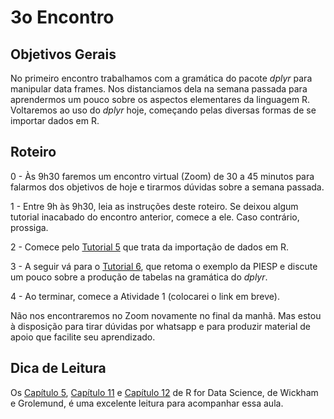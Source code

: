 #  3o Encontro

## Objetivos Gerais

No primeiro encontro trabalhamos com a gramática do pacote _dplyr_ para manipular data frames. Nos distanciamos dela na semana passada para aprendermos um pouco sobre os aspectos elementares da linguagem R. Voltaremos ao uso do _dplyr_ hoje, começando pelas diversas formas de se importar dados em R.

## Roteiro

0 - Às 9h30 faremos um encontro virtual (Zoom) de 30 a 45 minutos para falarmos dos objetivos de hoje e tirarmos dúvidas sobre a semana passada.

1 - Entre 9h às 9h30, leia as instruções deste roteiro. Se deixou algum tutorial inacabado do encontro anterior, comece a ele. Caso contrário, prossiga.

2 - Comece pelo [Tutorial 5](https://github.com/seade-R/programacao-r/blob/master/tutorials/tutorial-05.md) que trata da importação de dados em R.

3 - A seguir vá para o [Tutorial 6](https://github.com/seade-R/programacao-r/blob/master/tutorials/tutorial-06.md), que retoma o exemplo da PIESP e discute um pouco sobre a produção de tabelas na gramática do _dplyr_. 

4 - Ao terminar, comece a Atividade 1 (colocarei o link em breve).

Não nos encontraremos no Zoom novamente no final da manhã. Mas estou à disposição para tirar dúvidas por whatsapp e para produzir material de apoio que facilite seu aprendizado.

## Dica de Leitura

Os [Capítulo 5](https://r4ds.had.co.nz/transform.html), [Capítulo 11](https://r4ds.had.co.nz/data-import.html) e [Capítulo 12](https://r4ds.had.co.nz/tidy-data.html) de R for Data Science, de Wickham e Grolemund, é uma excelente leitura para acompanhar essa aula.